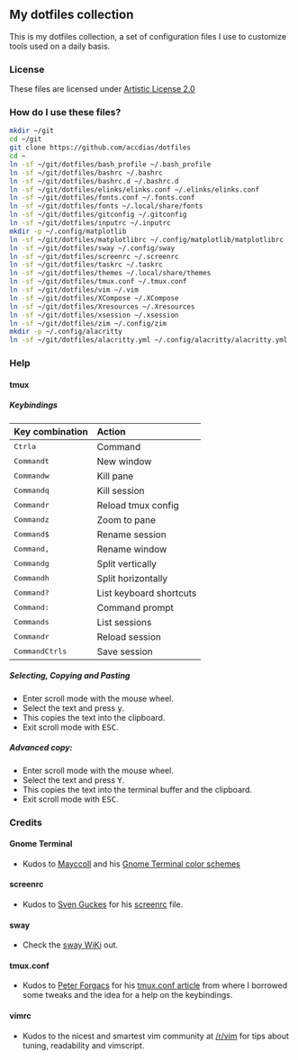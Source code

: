 ## My dotfiles collection

This is my dotfiles collection, a set of configuration files I use to customize tools used on a daily basis.

### License

These files are licensed under [Artistic License 2.0](LICENSE.txt)

### How do I use these files?

```sh
mkdir ~/git
cd ~/git
git clone https://github.com/accdias/dotfiles
cd ~
ln -sf ~/git/dotfiles/bash_profile ~/.bash_profile
ln -sf ~/git/dotfiles/bashrc ~/.bashrc
ln -sf ~/git/dotfiles/bashrc.d ~/.bashrc.d
ln -sf ~/git/dotfiles/elinks/elinks.conf ~/.elinks/elinks.conf
ln -sf ~/git/dotfiles/fonts.conf ~/.fonts.conf
ln -sf ~/git/dotfiles/fonts ~/.local/share/fonts
ln -sf ~/git/dotfiles/gitconfig ~/.gitconfig
ln -sf ~/git/dotfiles/inputrc ~/.inputrc
mkdir -p ~/.config/matplotlib
ln -sf ~/git/dotfiles/matplotlibrc ~/.config/matplotlib/matplotlibrc
ln -sf ~/git/dotfiles/sway ~/.config/sway
ln -sf ~/git/dotfiles/screenrc ~/.screenrc
ln -sf ~/git/dotfiles/taskrc ~/.taskrc
ln -sf ~/git/dotfiles/themes ~/.local/share/themes
ln -sf ~/git/dotfiles/tmux.conf ~/.tmux.conf
ln -sf ~/git/dotfiles/vim ~/.vim
ln -sf ~/git/dotfiles/XCompose ~/.XCompose
ln -sf ~/git/dotfiles/Xresources ~/.Xresources
ln -sf ~/git/dotfiles/xsession ~/.xsession
ln -sf ~/git/dotfiles/zim ~/.config/zim
mkdir -p ~/.config/alacritty
ln -sf ~/git/dotfiles/alacritty.yml ~/.config/alacritty/alacritty.yml
```
### Help

#### tmux

##### Keybindings

| Key combination                               | Action                  |
|:----------------------------------------------|:------------------------|
| <kbd>Ctrl</kbd><kbd>a</kbd> 	                | Command                 |
| <kbd>Command</kbd><kbd>t</kbd>                | New window              |
| <kbd>Command</kbd><kbd>w</kbd>                | Kill pane               |
| <kbd>Command</kbd><kbd>q</kbd>                | Kill session            |
| <kbd>Command</kbd><kbd>r</kbd>                | Reload tmux config      |
| <kbd>Command</kbd><kbd>z</kbd>                | Zoom to pane            |
| <kbd>Command</kbd><kbd>$</kbd>                | Rename session          |
| <kbd>Command</kbd><kbd>,</kbd>                | Rename window           |
| <kbd>Command</kbd><kbd>g</kbd>                | Split vertically        |
| <kbd>Command</kbd><kbd>h</kbd>                | Split horizontally      |
| <kbd>Command</kbd><kbd>?</kbd>                | List keyboard shortcuts |
| <kbd>Command</kbd><kbd>:</kbd>                | Command prompt          |
| <kbd>Command</kbd><kbd>s</kbd>                | List sessions           |
| <kbd>Command</kbd><kbd>r</kbd>                | Reload session          |
| <kbd>Command</kbd><kbd>Ctrl</kbd><kbd>s</kbd> | Save session            |

##### Selecting, Copying and Pasting

* Enter scroll mode with the mouse wheel.
* Select the text and press <kbd>y</kbd>.
* This copies the text into the clipboard.
* Exit scroll mode with <kbd>ESC</kbd>.

##### Advanced copy:

* Enter scroll mode with the mouse wheel.
* Select the text and press <kbd>Y</kbd>.
* This copies the text into the terminal buffer and the clipboard.
* Exit scroll mode with <kbd>ESC</kbd>.

### Credits

#### Gnome Terminal

* Kudos to [Mayccoll](https://github.com/Mayccoll) and his
[Gnome Terminal color schemes](https://github.com/Mayccoll/Gogh/blob/master/content/themes.md)

#### screenrc

* Kudos to [Sven Guckes](http://www.guckes.net) for his
[screenrc](http://www.guckes.net/Setup/screenrc) file.

#### sway
* Check the [sway WiKi](https://github.com/swaywm/sway/wiki) out.

#### tmux.conf

* Kudos to [Peter Forgacs](http://peterforgacs.github.io) for his
[tmux.conf article](http://peterforgacs.github.io/2017/04/25/Tmux/)
from where I borrowed some tweaks and the idea for a help on the keybindings.

#### vimrc

* Kudos to the nicest and smartest vim community at
[/r/vim](https://www.reddit.com/r/vim) for tips about
tuning, readability and vimscript.


